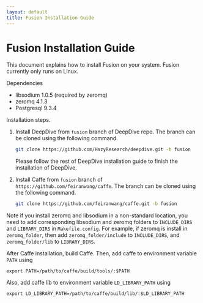 ```yaml
---
layout: default
title: Fusion Installation Guide
---
```


# Fusion Installation Guide

This document explains how to install Fusion on your system.
Fusion currently only runs on Linux.

Dependencies

* libsodium 1.0.5 (required by zeromq)
* zeromq 4.1.3
* Postgresql 9.3.4

Installation steps.

1. Install DeepDive from `fusion` branch of DeepDive repo.
The branch can be cloned using the following command.

    ```bash
    git clone https://github.com/HazyResearch/deepdive.git -b fusion
    ```

    Please follow the rest of DeepDive installation guide to finish the installation of DeepDive.

2. Install Caffe from `fusion` branch of `https://github.com/feiranwang/caffe`.
The branch can be cloned using the following command.

    ```bash
    git clone https://github.com/feiranwang/caffe.git -b fusion
    ```

Note if you install zeromq and libsodium in a non-standard location, you need to add corresponding libsodium and zeromq folders to `INCLUDE_DIRS` and `LIBRARY_DIRS` in `Makefile.config`.
For example, if zeromq is install in `zeromq_folder`, then add `zeromq_folder/include` to `INCLUDE_DIRS`, and `zeromq_folder/lib` to `LIBRARY_DIRS`.

After Caffe installation, build Caffe.
Then, add caffe to environment variable `PATH` using
```
export PATH=/path/to/caffe/build/tools/:$PATH
```

Also, add caffe lib to environment variable `LD_LIBRARY_PATH` using
```
export LD_LIBRARY_PATH=/path/to/caffe/build/lib/:$LD_LIBRARY_PATH
```
